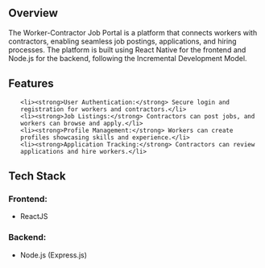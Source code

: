 <h2>Overview</h2>
<p>The Worker-Contractor Job Portal is a platform that connects workers with contractors, enabling seamless job postings, applications, and hiring processes. The platform is built using React Native for the frontend and Node.js for the backend, following the Incremental Development Model.</p>

<h2>Features</h2>
<ul>

    <li><strong>User Authentication:</strong> Secure login and registration for workers and contractors.</li>
    <li><strong>Job Listings:</strong> Contractors can post jobs, and workers can browse and apply.</li>
    <li><strong>Profile Management:</strong> Workers can create profiles showcasing skills and experience.</li>
    <li><strong>Application Tracking:</strong> Contractors can review applications and hire workers.</li>
</ul>

<h2>Tech Stack</h2>
<h3>Frontend:</h3>
<ul>
    <li>ReactJS</li>
</ul>

<h3>Backend:</h3>
<ul>
    <li>Node.js (Express.js)</li>
</ul>
